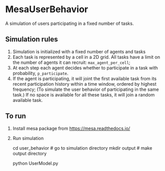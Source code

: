 # MesaUserBehavior

A simulation of users participating in a fixed number of tasks.

## Simulation rules
1. Simulation is initialized with a fixed number of agents and tasks  
1. Each task is represented by a cell in a 2D grid. All tasks have a limit on
   the number of agents it can recruit: `max_agent_per_cell`;
2. At each step each agent decides whether to participate in a task with
      probability, `p_participate`.
3. If the agent is participating, it will joint the first available task
   from its recent participation history within a time window, ordered by highest frequency;
   (To simulate the user behavior of participating in the same task.)
   If no space is available for all these tasks, it will join a random available task.



## To run
1. Install mesa package from https://mesa.readthedocs.io/
2. Run simulation

    cd user_behavior # go to simulation directory
    mkdir output  # make output directory

    python UserModel.py
